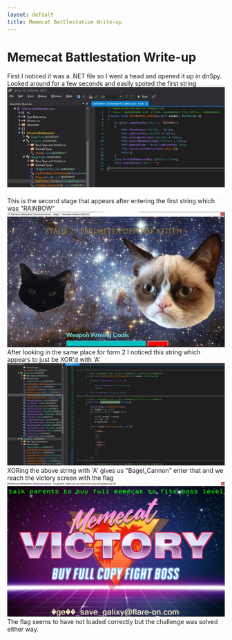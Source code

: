 ```yaml
---
layout: default
title: Memecat Battlestation Write-up
---
```


# Memecat Battlestation Write-up
First I noticed it was a .NET file so I went a head and opened it up in dnSpy. Looked around for a few seconds and easily spoted the first string
![Error Loading Image](/practice/memecat/1.jpg)
This is the second stage that appears after entering the first string which was "RAINBOW"
![Error Loading Image](/practice/memecat/2.jpg)
After looking in the same place for form 2 I noticed this string which appears to just be XOR'd with 'A'
![Error Loading Image](/practice/memecat/3.jpg)
XORing the above string with 'A' gives us "Bagel_Cannon" enter that and we reach the victory screen with the flag
![Error Loading Image](/practice/memecat/4.jpg)
The flag seems to have not loaded correctly but the challenge was solved either way.
